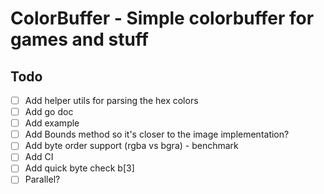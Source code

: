 # ColorBuffer - Simple colorbuffer for games and stuff

## Todo

- [ ] Add helper utils for parsing the hex colors
- [ ] Add go doc
- [ ] Add example
- [ ] Add Bounds method so it's closer to the image implementation?
- [ ] Add byte order support (rgba vs bgra) - benchmark
- [ ] Add CI
- [ ] Add quick byte check b[3]
- [ ] Parallel?

